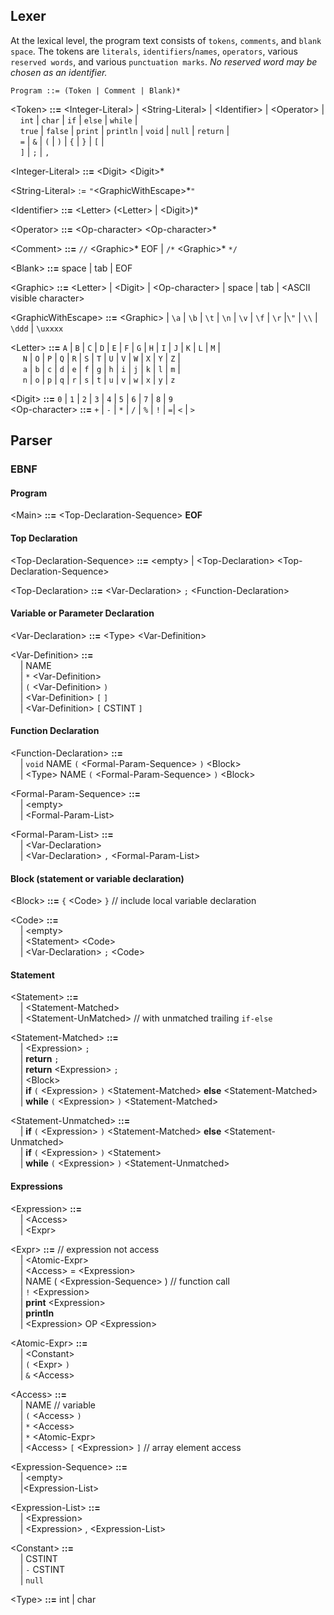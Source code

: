 ## Lexer

At the lexical level, the program text consists of `tokens`, `comments`, and
`blank space`.  The tokens are `literals`, `identifiers`/`names`, `operators`,
various `reserved words`, and various `punctuation marks`. _No reserved word may
be chosen as an identifier._

```
Program ::= (Token | Comment | Blank)*
```

\<Token\> **::=** \<Integer-Literal\> | \<String-Literal\> | \<Identifier\> | \<Operator\> | <br/>
&nbsp;&nbsp;&nbsp;&nbsp;`int` | `char` | `if` | `else` | `while` |<br/>
&nbsp;&nbsp;&nbsp;&nbsp;`true` | `false` | `print` | `println` | `void` | `null` | `return` |<br/>
&nbsp;&nbsp;&nbsp;&nbsp;`=` | `&` | `(` | `)` | `{` | `}` | `[` |<br/>
&nbsp;&nbsp;&nbsp;&nbsp;`]` | `;` | `,`

\<Integer-Literal\> **::=** \<Digit\> \<Digit\>*

\<String-Literal\>  := `"`\<GraphicWithEscape\>*`"`

\<Identifier\>      **::=** \<Letter\> (\<Letter\> | \<Digit\>)*

\<Operator\>        **::=** \<Op-character\> \<Op-character\>*

\<Comment\>         **::=** `//` \<Graphic\>* EOF | `/*` \<Graphic\>* `*/`

\<Blank\>           **::=** space | tab | EOF

\<Graphic\>      **::=** \<Letter\> | \<Digit\> | \<Op-character\> | space | tab | \<ASCII visible character\>

\<GraphicWithEscape\> **::=** \<Graphic\> | `\a` | `\b` | `\t` | `\n` | `\v` | `\f` | `\r` |`\"` | `\\` | `\ddd` | `\uxxxx`

\<Letter\>       **::=** `A` | `B` | `C` | `D` | `E` | `F` | `G` | `H` | `I` | `J` | `K` | `L` | `M` | <br/>
&nbsp;&nbsp;&nbsp;&nbsp; `N` | `O` | `P` | `Q` | `R` | `S` | `T` | `U` | `V` | `W` | `X` | `Y` | `Z` | <br/>
&nbsp;&nbsp;&nbsp;&nbsp; `a` | `b` | `c` | `d` | `e` | `f` | `g` | `h` | `i` | `j` | `k` | `l` | `m` | <br/>
&nbsp;&nbsp;&nbsp;&nbsp; `n` | `o` | `p` | `q` | `r` | `s` | `t` | `u` | `v` | `w` | `x` | `y` | `z` <br/>

\<Digit\>        **::=**  `0` | `1` | `2` | `3` | `4` | `5` | `6` | `7` | `8` | `9` <br/>
\<Op-character\> **::=**  `+` | `-` | `*` | `/` | `%` | `!` | `=`| `<`  | `>`

## Parser

### EBNF

#### Program

\<Main\>  **::=** \<Top-Declaration-Sequence\> **EOF**<br/>

#### Top Declaration

\<Top-Declaration-Sequence\> **::=** \<empty\> | \<Top-Declaration\> \<Top-Declaration-Sequence\><br/>

\<Top-Declaration\>          **::=** \<Var-Declaration\> `;` \<Function-Declaration\><br/>

#### Variable or Parameter Declaration

\<Var-Declaration\> **::=** \<Type\> \<Var-Definition\><br/>

\<Var-Definition\> **::=**<br/>
&nbsp;&nbsp;&nbsp;&nbsp;| NAME<br/>
&nbsp;&nbsp;&nbsp;&nbsp;| `*` \<Var-Definition\><br/>
&nbsp;&nbsp;&nbsp;&nbsp;| `(` \<Var-Definition\> `)`<br/>
&nbsp;&nbsp;&nbsp;&nbsp;| \<Var-Definition\> `[` `]`<br/>
&nbsp;&nbsp;&nbsp;&nbsp;| \<Var-Definition\> `[` CSTINT `]`<br/>

#### Function Declaration

\<Function-Declaration\> **::=**<br/>
&nbsp;&nbsp;&nbsp;&nbsp;| `void` NAME `(` \<Formal-Param-Sequence\> `)` \<Block\><br/>
&nbsp;&nbsp;&nbsp;&nbsp;| \<Type\> NAME `(` \<Formal-Param-Sequence\> `)` \<Block\><br/>

\<Formal-Param-Sequence\> **::=**<br/>
&nbsp;&nbsp;&nbsp;&nbsp;| \<empty\><br/>
&nbsp;&nbsp;&nbsp;&nbsp;| \<Formal-Param-List\><br/>

\<Formal-Param-List\> **::=**<br/>
&nbsp;&nbsp;&nbsp;&nbsp;| \<Var-Declaration\><br/>
&nbsp;&nbsp;&nbsp;&nbsp;| \<Var-Declaration\> `,` \<Formal-Param-List\><br/>

#### Block (statement or variable declaration)

\<Block\> **::=** `{` \<Code\> `}`    // include local variable declaration<br/>

\<Code\> **::=**<br/>
&nbsp;&nbsp;&nbsp;&nbsp;| \<empty\><br/>
&nbsp;&nbsp;&nbsp;&nbsp;| \<Statement\> \<Code\><br/>
&nbsp;&nbsp;&nbsp;&nbsp;| \<Var-Declaration\> `;` \<Code\><br/>

#### Statement

\<Statement\> **::=**<br/>
&nbsp;&nbsp;&nbsp;&nbsp;| \<Statement-Matched\><br/>
&nbsp;&nbsp;&nbsp;&nbsp;| \<Statement-UnMatched\>      // with unmatched trailing `if-else`<br/>

\<Statement-Matched\> **::=**<br/>
&nbsp;&nbsp;&nbsp;&nbsp;| \<Expression\> `;`<br/>
&nbsp;&nbsp;&nbsp;&nbsp;| **return** `;`<br/>
&nbsp;&nbsp;&nbsp;&nbsp;| **return** \<Expression\> `;`<br/>
&nbsp;&nbsp;&nbsp;&nbsp;| \<Block\><br/>
&nbsp;&nbsp;&nbsp;&nbsp;| **if** `(` \<Expression\> `)` \<Statement-Matched\> **else** \<Statement-Matched\><br/>
&nbsp;&nbsp;&nbsp;&nbsp;| **while** `(` \<Expression\> `)` \<Statement-Matched\><br/>

\<Statement-Unmatched\> **::=**<br/>
&nbsp;&nbsp;&nbsp;&nbsp;| **if** `(` \<Expression\> `)` \<Statement-Matched\> **else** \<Statement-Unmatched\><br/>
&nbsp;&nbsp;&nbsp;&nbsp;| **if** `(` \<Expression\> `)` \<Statement\><br/>
&nbsp;&nbsp;&nbsp;&nbsp;| **while** `(` \<Expression\> `)` \<Statement-Unmatched\><br/>

#### Expressions

\<Expression\> **::=**<br/>
&nbsp;&nbsp;&nbsp;&nbsp;| \<Access\><br/>
&nbsp;&nbsp;&nbsp;&nbsp;| \<Expr\>

\<Expr\> **::=**                                // expression not access<br/>
&nbsp;&nbsp;&nbsp;&nbsp;| \<Atomic-Expr\><br/>
&nbsp;&nbsp;&nbsp;&nbsp;| \<Access\> = \<Expression\><br/>
&nbsp;&nbsp;&nbsp;&nbsp;| NAME ( \<Expression-Sequence\> )  // function call<br/>
&nbsp;&nbsp;&nbsp;&nbsp;| `!` \<Expression\><br/>
&nbsp;&nbsp;&nbsp;&nbsp;| **print** \<Expression\><br/>
&nbsp;&nbsp;&nbsp;&nbsp;| **println**<br/>
&nbsp;&nbsp;&nbsp;&nbsp;| \<Expression\> OP \<Expression\><br/>

\<Atomic-Expr\> **::=**<br/>
&nbsp;&nbsp;&nbsp;&nbsp;| \<Constant\><br/>
&nbsp;&nbsp;&nbsp;&nbsp;| `(` \<Expr\> `)`<br/>
&nbsp;&nbsp;&nbsp;&nbsp;| `&` \<Access\><br/>

\<Access\> **::=**<br/>
&nbsp;&nbsp;&nbsp;&nbsp;| NAME                               // variable<br/>
&nbsp;&nbsp;&nbsp;&nbsp;| `(` \<Access\> `)`<br/>
&nbsp;&nbsp;&nbsp;&nbsp;| `*` \<Access\><br/>
&nbsp;&nbsp;&nbsp;&nbsp;| `*` \<Atomic-Expr\><br/>
&nbsp;&nbsp;&nbsp;&nbsp;| \<Access\> `[` \<Expression\> `]`  // array element access<br/>

\<Expression-Sequence\> **::=**<br/>
&nbsp;&nbsp;&nbsp;&nbsp;| \<empty\><br/>
&nbsp;&nbsp;&nbsp;&nbsp;|\<Expression-List\><br/>

\<Expression-List\> **::=**<br/>
&nbsp;&nbsp;&nbsp;&nbsp;| \<Expression\><br/>
&nbsp;&nbsp;&nbsp;&nbsp;| \<Expression\> , \<Expression-List\><br/>

\<Constant\> **::=**<br/>
&nbsp;&nbsp;&nbsp;&nbsp;| CSTINT<br/>
&nbsp;&nbsp;&nbsp;&nbsp;| `-` CSTINT<br/>
&nbsp;&nbsp;&nbsp;&nbsp;| `null`<br/>

\<Type\> **::=** int | char<br/>
